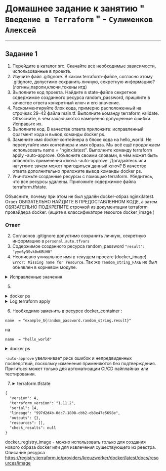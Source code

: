 # Домашнее задание к занятию " `Введение в Terraform` " - `Сулименков Алексей`

---

## Задание 1

1. Перейдите в каталог src. Скачайте все необходимые зависимости, использованные в проекте.
2. Изучите файл .gitignore. В каком terraform-файле, согласно этому .gitignore, допустимо сохранить личную, секретную информацию?(логины,пароли,ключи,токены итд)
3. Выполните код проекта. Найдите в state-файле секретное содержимое созданного ресурса random_password, пришлите в качестве ответа конкретный ключ и его значение.
4. Раскомментируйте блок кода, примерно расположенный на строчках 29–42 файла main.tf. Выполните команду terraform validate. Объясните, в чём заключаются намеренно допущенные ошибки. Исправьте их.
5. Выполните код. В качестве ответа приложите: исправленный фрагмент кода и вывод команды docker ps.
6. Замените имя docker-контейнера в блоке кода на hello_world. Не перепутайте имя контейнера и имя образа. Мы всё ещё продолжаем использовать name = "nginx:latest". Выполните команду terraform apply -auto-approve. Объясните своими словами, в чём может быть опасность применения ключа -auto-approve. Догадайтесь или нагуглите зачем может пригодиться данный ключ? В качестве ответа дополнительно приложите вывод команды docker ps.
7. Уничтожьте созданные ресурсы с помощью terraform. Убедитесь, что все ресурсы удалены. Приложите содержимое файла terraform.tfstate.

Объясните, почему при этом не был удалён docker-образ nginx:latest. Ответ ОБЯЗАТЕЛЬНО НАЙДИТЕ В ПРЕДОСТАВЛЕННОМ КОДЕ, а затем ОБЯЗАТЕЛЬНО ПОДКРЕПИТЕ строчкой из документации terraform провайдера docker. (ищите в классификаторе resource docker_image )

### Ответ

2. Согласнов .gitignore допустимо сохранить личную, секретную информацию в `personal.auto.tfvars`
3. Cодержимое созданного ресурса random_password `"result": "yyo6y3Svk0nKBUH0"`
4. Неописано уникальное имя в текущем проекте (docker_image) `Error: Missing name for resource`. Так же `random_string_FAKE` не был объявлен в корневом модуле.

<details> <summary>Исправленные значения</summary>

```bash

resource "docker_image" "nginx"{
  name         = "nginx:latest"
  keep_locally = true
}

resource "docker_container" "nginx" {
  image = docker_image.nginx.image_id
  name  = "example_${random_password.random_string.result}"

  ports {
    internal = 80
    external = 9090
  }
}

```

</details>

5.

<details> <summary>docker ps</summary>

![task1](https://github.com/biparasite/TER-HW01/blob/main/task_1.1.png "task1")

</details>

<details> <summary>Log terraform apply</summary>

```bash
random_password.random_string: Refreshing state... [id=none]

Terraform used the selected providers to generate the following execution plan. Resource actions are indicated with the following symbols:

- create

Terraform will perform the following actions:

\# docker_container.nginx will be created

- resource "docker_container" "nginx" {

  - attach = false
  - bridge = (known after apply)
  - command = (known after apply)
  - container_logs = (known after apply)
  - container_read_refresh_timeout_milliseconds = 15000
  - entrypoint = (known after apply)
  - env = (known after apply)
  - exit_code = (known after apply)
  - hostname = (known after apply)
  - id = (known after apply)
  - image = (known after apply)
  - init = (known after apply)
  - ipc_mode = (known after apply)
  - log_driver = (known after apply)
  - logs = false
  - must_run = true
  - name = (sensitive value)
  - network_data = (known after apply)
  - read_only = false
  - remove_volumes = true
  - restart = "no"
  - rm = false
  - runtime = (known after apply)
  - security_opts = (known after apply)
  - shm_size = (known after apply)
  - start = true
  - stdin_open = false
  - stop_signal = (known after apply)
  - stop_timeout = (known after apply)
  - tty = false
  - wait = false
  - wait_timeout = 60

  - healthcheck (known after apply)

  - labels (known after apply)

  - ports { + external = 9090 + internal = 80 + ip = "0.0.0.0" + protocol = "tcp"
    }
    }

\# docker_image.nginx will be created

- resource "docker_image" "nginx" {
  - id = (known after apply)
  - image_id = (known after apply)
  - keep_locally = true
  - name = "nginx:latest"
  - repo_digest = (known after apply)
    }

Plan: 2 to add, 0 to change, 0 to destroy.

Do you want to perform these actions?
Terraform will perform the actions described above.
Only 'yes' will be accepted to approve.

Enter a value: yes

docker_image.nginx: Creating...
docker_image.nginx: Still creating... [10s elapsed]
docker_image.nginx: Creation complete after 19s [id=sha256:1f94323bafb2ac98d25b664b8c48b884a8db9db3d9c98921b3b8ade588b2e676nginx:latest]
docker_container.nginx: Creating...
docker_container.nginx: Creation complete after 1s [id=0640c8e486e83fd938a22d843d102998385e3e6382a81448993d171ff19939c9]

Apply complete! Resources: 2 added, 0 changed, 0 destroyed.

```

</details>

6. Необходимо заменить в ресурсе docker_container :

```
name  = "example_${random_password.random_string.result}"
```

на

```
name  = "hello_world"
```

 <details> <summary>docker ps</summary>

![task1](https://github.com/biparasite/TER-HW01/blob/main/task_1.2.png "task1")

</details>

`-auto-approve` увеличивает риск ошибок и непредвиденных последствий, поскольку изменения применяются без подтверждения. Пригиться может только для автоматизации CI/CD пайплайнах или тестировании.

7.  <details> <summary>terraform.tfstate</summary>

```
{
  "version": 4,
  "terraform_version": "1.11.2",
  "serial": 14,
  "lineage": "997d2d4b-0dc7-1808-cbb2-cb8e47e5698e",
  "outputs": {},
  "resources": [],
  "check_results": null
}
```

</details>

docker_registry_image - можно использовать только для создания нового образа docker или для извлечения существующего из реестра. Описание ресурса https://registry.terraform.io/providers/kreuzwerker/docker/latest/docs/resources/image
